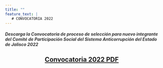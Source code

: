 ```yaml
---
title: ""
feature_text: |
   # CONVOCATORIA 2022
---
```

<!--
Descarga la **Convocatoria de proceso de selección para nuevo integrante del Comité de Participación Social del Sistema Anticorrupción del Estado de Jalisco 2022.** [Descargar aquí]({{ site.url }}/documentos/Convocatoria_para conformacion_del CPS_2019_V1.pdf).
-->
<p></p>
<p></p>
<p></p>

<h5 style="color: #333333;">Descarga la Convocatoria de proceso de selección para nuevo integrante
del Comité de Participación Social del Sistema Anticorrupción del
Estado de Jalisco 2022</h5>
<h2 style="text-align:center;"><a target="_blank" href="http://comisionsaejalisco.org/documentos/Convocatoria_para_conformacion_del_CPS_2022.pdf">Convocatoria 2022 PDF</a></h2>


<p></p>

<!--
<a href="https://www.youtube.com/watch?v=R1uXrYPzzJI"><span class="specialunderline2" style="line-height: 1rem;"> <b>23 de octubre de 2019</b></span></a>
{% include video.html id="R1uXrYPzzJI" %}
-->

<p></p>
<p></p>

